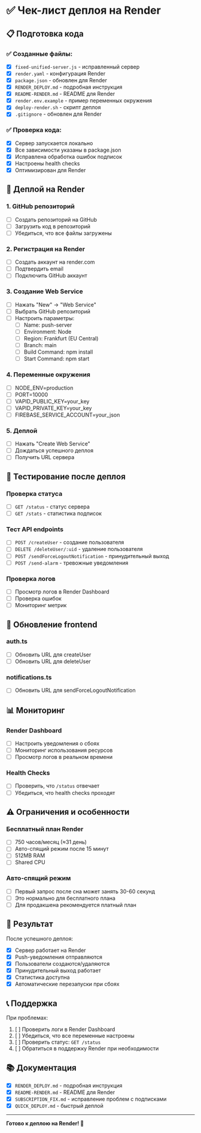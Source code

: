 # ✅ Чек-лист деплоя на Render

## 📋 Подготовка кода

### ✅ Созданные файлы:
- [x] `fixed-unified-server.js` - исправленный сервер
- [x] `render.yaml` - конфигурация Render
- [x] `package.json` - обновлен для Render
- [x] `RENDER_DEPLOY.md` - подробная инструкция
- [x] `README-RENDER.md` - README для Render
- [x] `render.env.example` - пример переменных окружения
- [x] `deploy-render.sh` - скрипт деплоя
- [x] `.gitignore` - обновлен для Render

### ✅ Проверка кода:
- [x] Сервер запускается локально
- [x] Все зависимости указаны в package.json
- [x] Исправлена обработка ошибок подписок
- [x] Настроены health checks
- [x] Оптимизирован для Render

## 🚀 Деплой на Render

### 1. GitHub репозиторий
- [ ] Создать репозиторий на GitHub
- [ ] Загрузить код в репозиторий
- [ ] Убедиться, что все файлы загружены

### 2. Регистрация на Render
- [ ] Создать аккаунт на render.com
- [ ] Подтвердить email
- [ ] Подключить GitHub аккаунт

### 3. Создание Web Service
- [ ] Нажать "New" → "Web Service"
- [ ] Выбрать GitHub репозиторий
- [ ] Настроить параметры:
  - [ ] Name: push-server
  - [ ] Environment: Node
  - [ ] Region: Frankfurt (EU Central)
  - [ ] Branch: main
  - [ ] Build Command: npm install
  - [ ] Start Command: npm start

### 4. Переменные окружения
- [ ] NODE_ENV=production
- [ ] PORT=10000
- [ ] VAPID_PUBLIC_KEY=your_key
- [ ] VAPID_PRIVATE_KEY=your_key
- [ ] FIREBASE_SERVICE_ACCOUNT=your_json

### 5. Деплой
- [ ] Нажать "Create Web Service"
- [ ] Дождаться успешного деплоя
- [ ] Получить URL сервера

## 🧪 Тестирование после деплоя

### Проверка статуса
- [ ] `GET /status` - статус сервера
- [ ] `GET /stats` - статистика подписок

### Тест API endpoints
- [ ] `POST /createUser` - создание пользователя
- [ ] `DELETE /deleteUser/:uid` - удаление пользователя
- [ ] `POST /sendForceLogoutNotification` - принудительный выход
- [ ] `POST /send-alarm` - тревожные уведомления

### Проверка логов
- [ ] Просмотр логов в Render Dashboard
- [ ] Проверка ошибок
- [ ] Мониторинг метрик

## 🔄 Обновление frontend

### auth.ts
- [ ] Обновить URL для createUser
- [ ] Обновить URL для deleteUser

### notifications.ts
- [ ] Обновить URL для sendForceLogoutNotification

## 📊 Мониторинг

### Render Dashboard
- [ ] Настроить уведомления о сбоях
- [ ] Мониторинг использования ресурсов
- [ ] Просмотр логов в реальном времени

### Health Checks
- [ ] Проверить, что `/status` отвечает
- [ ] Убедиться, что health checks проходят

## ⚠️ Ограничения и особенности

### Бесплатный план Render
- [ ] 750 часов/месяц (≈31 день)
- [ ] Авто-спящий режим после 15 минут
- [ ] 512MB RAM
- [ ] Shared CPU

### Авто-спящий режим
- [ ] Первый запрос после сна может занять 30-60 секунд
- [ ] Это нормально для бесплатного плана
- [ ] Для продакшена рекомендуется платный план

## 🎯 Результат

После успешного деплоя:
- [x] Сервер работает на Render
- [x] Push-уведомления отправляются
- [x] Пользователи создаются/удаляются
- [x] Принудительный выход работает
- [x] Статистика доступна
- [x] Автоматические перезапуски при сбоях

## 📞 Поддержка

При проблемах:
1. [ ] Проверить логи в Render Dashboard
2. [ ] Убедиться, что все переменные настроены
3. [ ] Проверить статус: `GET /status`
4. [ ] Обратиться в поддержку Render при необходимости

## 📚 Документация

- [x] `RENDER_DEPLOY.md` - подробная инструкция
- [x] `README-RENDER.md` - README для Render
- [x] `SUBSCRIPTION_FIX.md` - исправление проблем с подписками
- [x] `QUICK_DEPLOY.md` - быстрый деплой

---

**Готово к деплою на Render! 🚀** 